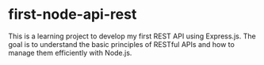 # first-node-api-rest
This is a learning project to develop my first REST API using Express.js. The goal is to understand the basic principles of RESTful APIs and how to manage them efficiently with Node.js.
